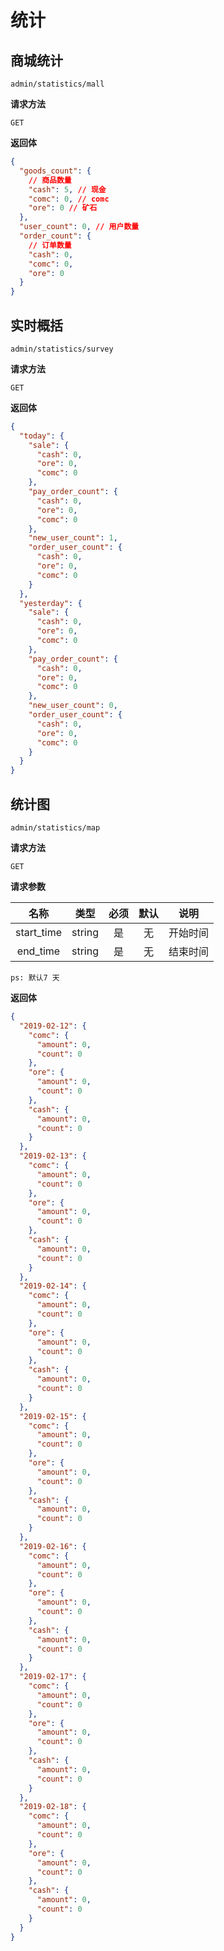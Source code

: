 # 统计

## 商城统计

`admin/statistics/mall`

**请求方法**

`GET`

**返回体**

```json
{
  "goods_count": {
    // 商品数量
    "cash": 5, // 现金
    "comc": 0, // comc
    "ore": 0 // 矿石
  },
  "user_count": 0, // 用户数量
  "order_count": {
    // 订单数量
    "cash": 0,
    "comc": 0,
    "ore": 0
  }
}
```

## 实时概括

`admin/statistics/survey`

**请求方法**

`GET`

**返回体**

```json
{
  "today": {
    "sale": {
      "cash": 0,
      "ore": 0,
      "comc": 0
    },
    "pay_order_count": {
      "cash": 0,
      "ore": 0,
      "comc": 0
    },
    "new_user_count": 1,
    "order_user_count": {
      "cash": 0,
      "ore": 0,
      "comc": 0
    }
  },
  "yesterday": {
    "sale": {
      "cash": 0,
      "ore": 0,
      "comc": 0
    },
    "pay_order_count": {
      "cash": 0,
      "ore": 0,
      "comc": 0
    },
    "new_user_count": 0,
    "order_user_count": {
      "cash": 0,
      "ore": 0,
      "comc": 0
    }
  }
}
```

## 统计图

`admin/statistics/map`

**请求方法**

`GET`

**请求参数**

|    名称    |  类型  | 必须 | 默认 |   说明   |
| :--------: | :----: | :--: | :--: | :------: |
| start_time | string |  是  |  无  | 开始时间 |
|  end_time  | string |  是  |  无  | 结束时间 |

`ps: 默认7 天`

**返回体**

```json
{
  "2019-02-12": {
    "comc": {
      "amount": 0,
      "count": 0
    },
    "ore": {
      "amount": 0,
      "count": 0
    },
    "cash": {
      "amount": 0,
      "count": 0
    }
  },
  "2019-02-13": {
    "comc": {
      "amount": 0,
      "count": 0
    },
    "ore": {
      "amount": 0,
      "count": 0
    },
    "cash": {
      "amount": 0,
      "count": 0
    }
  },
  "2019-02-14": {
    "comc": {
      "amount": 0,
      "count": 0
    },
    "ore": {
      "amount": 0,
      "count": 0
    },
    "cash": {
      "amount": 0,
      "count": 0
    }
  },
  "2019-02-15": {
    "comc": {
      "amount": 0,
      "count": 0
    },
    "ore": {
      "amount": 0,
      "count": 0
    },
    "cash": {
      "amount": 0,
      "count": 0
    }
  },
  "2019-02-16": {
    "comc": {
      "amount": 0,
      "count": 0
    },
    "ore": {
      "amount": 0,
      "count": 0
    },
    "cash": {
      "amount": 0,
      "count": 0
    }
  },
  "2019-02-17": {
    "comc": {
      "amount": 0,
      "count": 0
    },
    "ore": {
      "amount": 0,
      "count": 0
    },
    "cash": {
      "amount": 0,
      "count": 0
    }
  },
  "2019-02-18": {
    "comc": {
      "amount": 0,
      "count": 0
    },
    "ore": {
      "amount": 0,
      "count": 0
    },
    "cash": {
      "amount": 0,
      "count": 0
    }
  }
}
```

